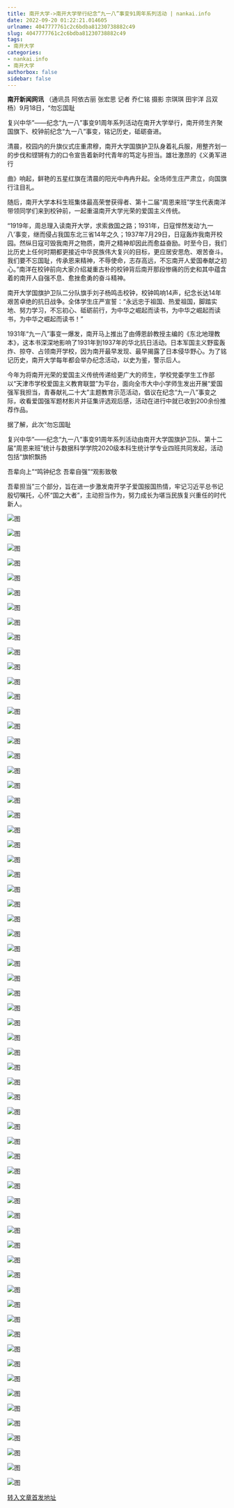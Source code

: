 ```yaml
---
title: 南开大学->南开大学举行纪念“九一八”事变91周年系列活动 | nankai.info
date: 2022-09-20 01:22:21.014605
urlname: 4047777761c2c6bdba81230738882c49
slug: 4047777761c2c6bdba81230738882c49
tags: 
- 南开大学
categories:
- nankai.info
- 南开大学
authorbox: false
sidebar: false
---
```

**南开新闻网讯** （通讯员 阿依古丽 张宏思 记者 乔仁铭 摄影 宗琪琪 田宇洋 吕双杨）9月18日，“勿忘国耻

复兴中华”——纪念“九一八”事变91周年系列活动在南开大学举行，南开师生齐聚国旗下、校钟前纪念“九一八”事变，铭记历史，砥砺奋进。

清晨，校园内的升旗仪式庄重肃穆，南开大学国旗护卫队身着礼兵服，用整齐划一的步伐和铿锵有力的口令宣告着新时代青年的笃定与担当。雄壮激昂的《义勇军进行
<!--more-->
曲》响起，鲜艳的五星红旗在清晨的阳光中冉冉升起。全场师生庄严肃立，向国旗行注目礼。

随后，南开大学本科生班集体最高荣誉获得者、第十二届“周恩来班”学生代表南洋带领同学们来到校钟前，一起重温南开大学光荣的爱国主义传统。

“1919年，周总理入读南开大学，求索救国之路；1931年，日寇悍然发动‘九一八’事变，继而侵占我国东北三省14年之久；1937年7月29日，日寇轰炸我南开校园。然纵日寇可毁我南开之物质，南开之精神却因此而愈益奋励。时至今日，我们比历史上任何时期都更接近中华民族伟大复兴的目标，更应居安思危、艰苦奋斗。我们要不忘国耻，传承恩来精神，不辱使命，志存高远，不忘南开人爱国奉献之初心。”南洋在校钟前向大家介绍凝重古朴的校钟背后南开那段惨痛的历史和其中蕴含着的南开人自强不息、愈挫愈勇的奋斗精神。

南开大学国旗护卫队二分队旗手刘子杨鸣击校钟，校钟鸣响14声，纪念长达14年艰苦卓绝的抗日战争。全体学生庄严宣誓：“永远忠于祖国、热爱祖国，脚踏实地、努力学习，不忘初心、砥砺前行，为中华之崛起而读书，为中华之崛起而读书，为中华之崛起而读书！”

1931年“九一八”事变一爆发，南开马上推出了由傅恩龄教授主编的《东北地理教本》，这本书深深地影响了1931年到1937年的华北抗日活动。日本军国主义野蛮轰炸、掠夺、占领南开学校，因为南开最早发现、最早揭露了日本侵华野心。为了铭记历史，南开大学每年都会举办纪念活动，以史为鉴，警示后人。

今年为将南开光荣的爱国主义传统传递给更广大的师生，学校党委学生工作部以“天津市学校爱国主义教育联盟”为平台，面向全市大中小学师生发出开展“爱国强军我担当，青春献礼二十大”主题教育示范活动，倡议在纪念“九一八”事变之际，收看爱国强军题材影片并征集评选观后感，活动在进行中就已收到200余份推荐作品。

据了解，此次“勿忘国耻

复兴中华”——纪念“九一八”事变91周年系列活动由南开大学国旗护卫队、第十二届“周恩来班”统计与数据科学学院2020级本科生统计学专业四班共同发起，活动包括“旗帜飘扬

吾辈向上”“鸣钟纪念 吾辈自强”“观影致敬

吾辈担当”三个部分，旨在进一步激发南开学子爱国报国热情，牢记习近平总书记殷切嘱托，心怀“国之大者”，主动担当作为，努力成长为堪当民族复兴重任的时代新人。

![图](http://news.nankai.edu.cn/ywsd/system/2022/09/18/g)

![图](http://news.nankai.edu.cn/ywsd/system/2022/09/18/p)

![图](http://news.nankai.edu.cn/ywsd/system/2022/09/18/j)

![图](http://news.nankai.edu.cn/ywsd/system/2022/09/18/)

![图](http://news.nankai.edu.cn/ywsd/system/2022/09/18/f)

![图](http://news.nankai.edu.cn/ywsd/system/2022/09/18/6)

![图](http://news.nankai.edu.cn/ywsd/system/2022/09/18/6)

![图](http://news.nankai.edu.cn/ywsd/system/2022/09/18/c)

![图](http://news.nankai.edu.cn/ywsd/system/2022/09/18/e)

![图](http://news.nankai.edu.cn/ywsd/system/2022/09/18/7)

![图](http://news.nankai.edu.cn/ywsd/system/2022/09/18/4)

![图](http://news.nankai.edu.cn/ywsd/system/2022/09/18/0)

![图](http://news.nankai.edu.cn/ywsd/system/2022/09/18/_)

![图](http://news.nankai.edu.cn/ywsd/system/2022/09/18/0)

![图](http://news.nankai.edu.cn/ywsd/system/2022/09/18/2)

![图](http://news.nankai.edu.cn/ywsd/system/2022/09/18/9)

![图](http://news.nankai.edu.cn/ywsd/system/2022/09/18/7)

![图](http://news.nankai.edu.cn/ywsd/system/2022/09/18/4)

![图](http://news.nankai.edu.cn/ywsd/system/2022/09/18/0)

![图](http://news.nankai.edu.cn/ywsd/system/2022/09/18/0)

![图](http://news.nankai.edu.cn/ywsd/system/2022/09/18/0)

![图](http://news.nankai.edu.cn/ywsd/system/2022/09/18/3)

![图](http://news.nankai.edu.cn/ywsd/system/2022/09/18/0)

![图](http://news.nankai.edu.cn/ywsd/system/2022/09/18/0)

![图](http://news.nankai.edu.cn/)

![图](http://news.nankai.edu.cn/ywsd/system/2022/09/18/9)

![图](http://news.nankai.edu.cn/ywsd/system/2022/09/18/7)

![图](http://news.nankai.edu.cn/ywsd/system/2022/09/18/4)

![图](http://news.nankai.edu.cn/)

![图](http://news.nankai.edu.cn/ywsd/system/2022/09/18/0)

![图](http://news.nankai.edu.cn/ywsd/system/2022/09/18/0)

![图](http://news.nankai.edu.cn/ywsd/system/2022/09/18/0)

![图](http://news.nankai.edu.cn/)

![图](http://news.nankai.edu.cn/ywsd/system/2022/09/18/3)

![图](http://news.nankai.edu.cn/ywsd/system/2022/09/18/0)

![图](http://news.nankai.edu.cn/ywsd/system/2022/09/18/0)

![图](http://news.nankai.edu.cn/)

![图](http://news.nankai.edu.cn/ywsd/system/2022/09/18/c)

![图](http://news.nankai.edu.cn/ywsd/system/2022/09/18/i)

![图](http://news.nankai.edu.cn/ywsd/system/2022/09/18/p)

![图](http://news.nankai.edu.cn/)

![图](http://news.nankai.edu.cn/ywsd/system/2022/09/18/n)

![图](http://news.nankai.edu.cn/ywsd/system/2022/09/18/c)

![图](http://news.nankai.edu.cn/ywsd/system/2022/09/18/)

![图](http://news.nankai.edu.cn/ywsd/system/2022/09/18/u)

![图](http://news.nankai.edu.cn/ywsd/system/2022/09/18/d)

![图](http://news.nankai.edu.cn/ywsd/system/2022/09/18/e)

![图](http://news.nankai.edu.cn/ywsd/system/2022/09/18/)

![图](http://news.nankai.edu.cn/ywsd/system/2022/09/18/i)

![图](http://news.nankai.edu.cn/ywsd/system/2022/09/18/a)

![图](http://news.nankai.edu.cn/ywsd/system/2022/09/18/k)

![图](http://news.nankai.edu.cn/ywsd/system/2022/09/18/n)

![图](http://news.nankai.edu.cn/ywsd/system/2022/09/18/a)

![图](http://news.nankai.edu.cn/ywsd/system/2022/09/18/n)

![图](http://news.nankai.edu.cn/ywsd/system/2022/09/18/)

![图](http://news.nankai.edu.cn/ywsd/system/2022/09/18/s)

![图](http://news.nankai.edu.cn/ywsd/system/2022/09/18/w)

![图](http://news.nankai.edu.cn/ywsd/system/2022/09/18/e)

![图](http://news.nankai.edu.cn/ywsd/system/2022/09/18/n)

![图](http://news.nankai.edu.cn/)

![图](http://news.nankai.edu.cn/)

![图](http://news.nankai.edu.cn/ywsd/system/2022/09/18/:)

![图](http://news.nankai.edu.cn/ywsd/system/2022/09/18/p)

![图](http://news.nankai.edu.cn/ywsd/system/2022/09/18/t)

![图](http://news.nankai.edu.cn/ywsd/system/2022/09/18/t)

![图](http://news.nankai.edu.cn/ywsd/system/2022/09/18/h)

[转入文章首发地址](http://news.nankai.edu.cn/ywsd/system/2022/09/18/030052832.shtml)